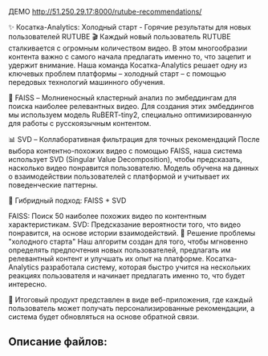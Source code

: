 ДЕМО http://51.250.29.17:8000/rutube-recommendations/

✨ Косатка-Analytics: Холодный старт - Горячие результаты для новых пользователей RUTUBE 🎬
Каждый новый пользователь RUTUBE сталкивается с огромным количеством видео. В этом многообразии контента важно с самого начала предлагать именно то, что зацепит и удержит внимание. Наша команда Косатка-Analytics решает одну из ключевых проблем платформы – холодный старт – с помощью передовых технологий машинного обучения.

🚀 FAISS – Молниеносный кластерный анализ по эмбеддингам для поиска наиболее релевантных видео.  Для создания этих эмбеддингов мы используем модель RuBERT-tiny2, специально оптимизированную для работы с русскоязычным контентом.

📊 SVD – Коллаборативная фильтрация для точных рекомендаций После выбора контентно-похожих видео с помощью FAISS, наша система использует SVD (Singular Value Decomposition), чтобы предсказать, насколько видео понравится пользователю. Модель обучена на данных о взаимодействии пользователей с платформой и учитывает их поведенческие паттерны.

🤝 Гибридный подход: FAISS + SVD

FAISS: Поиск 50 наиболее похожих видео по контентным характеристикам.
SVD: Предсказание вероятности того, что видео понравится, на основе истории взаимодействий.
🎯 Решение проблемы "холодного старта" Наш алгоритм создан для того, чтобы мгновенно определять предпочтения новых пользователей, предлагать им релевантный контент и улучшать их опыт на платформе. Косатка-Analytics разработала систему, которая быстро учится на нескольких реакциях пользователя и начинает предлагать именно то, что будет интересно.

📱 Итоговый продукт представлен в виде веб-приложения, где каждый пользователь может получать персонализированные рекомендации, а система будет обновляться на основе обратной связи.

Описание файлов:
- 
